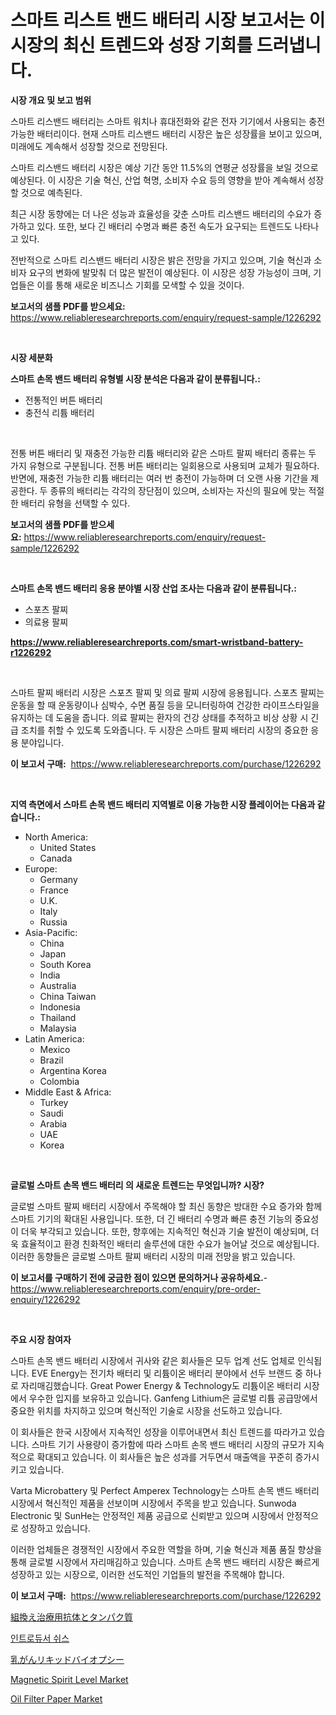 <p><h1>스마트 리스트 밴드 배터리 시장 보고서는 이 시장의 최신 트렌드와 성장 기회를 드러냅니다.</h1></p><p><strong>시장 개요 및 보고 범위</strong></p>
<p><p>스마트 리스밴드 배터리는 스마트 워치나 휴대전화와 같은 전자 기기에서 사용되는 충전 가능한 배터리이다. 현재 스마트 리스밴드 배터리 시장은 높은 성장률을 보이고 있으며, 미래에도 계속해서 성장할 것으로 전망된다. </p><p>스마트 리스밴드 배터리 시장은 예상 기간 동안 11.5%의 연평균 성장률을 보일 것으로 예상된다. 이 시장은 기술 혁신, 산업 혁명, 소비자 수요 등의 영향을 받아 계속해서 성장할 것으로 예측된다. </p><p>최근 시장 동향에는 더 나은 성능과 효율성을 갖춘 스마트 리스밴드 배터리의 수요가 증가하고 있다. 또한, 보다 긴 배터리 수명과 빠른 충전 속도가 요구되는 트렌드도 나타나고 있다.</p><p>전반적으로 스마트 리스밴드 배터리 시장은 밝은 전망을 가지고 있으며, 기술 혁신과 소비자 요구의 변화에 발맞춰 더 많은 발전이 예상된다. 이 시장은 성장 가능성이 크며, 기업들은 이를 통해 새로운 비즈니스 기회를 모색할 수 있을 것이다.</p></p>
<p><strong>보고서의 샘플 PDF를 받으세요:</strong> <a href="https://www.reliableresearchreports.com/enquiry/request-sample/1226292">https://www.reliableresearchreports.com/enquiry/request-sample/1226292</a></p>
<p>&nbsp;</p>
<p><strong>시장 세분화</strong></p>
<p><strong>스마트 손목 밴드 배터리 유형별 시장 분석은 다음과 같이 분류됩니다.:</strong></p>
<p><ul><li>전통적인 버튼 배터리</li><li>충전식 리튬 배터리</li></ul></p>
<p>&nbsp;</p>
<p><p>전통 버튼 배터리 및 재충전 가능한 리튬 배터리와 같은 스마트 팔찌 배터리 종류는 두 가지 유형으로 구분됩니다. 전통 버튼 배터리는 일회용으로 사용되며 교체가 필요하다. 반면에, 재충전 가능한 리튬 배터리는 여러 번 충전이 가능하며 더 오랜 사용 기간을 제공한다. 두 종류의 배터리는 각각의 장단점이 있으며, 소비자는 자신의 필요에 맞는 적절한 배터리 유형을 선택할 수 있다.</p></p>
<p><strong>보고서의 샘플 PDF를 받으세요:</strong>&nbsp;<a href="https://www.reliableresearchreports.com/enquiry/request-sample/1226292">https://www.reliableresearchreports.com/enquiry/request-sample/1226292</a></p>
<p>&nbsp;</p>
<p><strong> 스마트 손목 밴드 배터리 응용 분야별 시장 산업 조사는 다음과 같이 분류됩니다.:</strong></p>
<p><ul><li>스포츠 팔찌</li><li>의료용 팔찌</li></ul></p>
<p><strong><a href="https://www.reliableresearchreports.com/smart-wristband-battery-r1226292">https://www.reliableresearchreports.com/smart-wristband-battery-r1226292</a></strong></p>
<p>&nbsp;</p>
<p><p>스마트 팔찌 배터리 시장은 스포츠 팔찌 및 의료 팔찌 시장에 응용됩니다. 스포츠 팔찌는 운동을 할 때 운동량이나 심박수, 수면 품질 등을 모니터링하여 건강한 라이프스타일을 유지하는 데 도움을 줍니다. 의료 팔찌는 환자의 건강 상태를 추적하고 비상 상황 시 긴급 조치를 취할 수 있도록 도와줍니다. 두 시장은 스마트 팔찌 배터리 시장의 중요한 응용 분야입니다.</p></p>
<p><strong>이 보고서 구매:</strong>&nbsp; <a href="https://www.reliableresearchreports.com/purchase/1226292">https://www.reliableresearchreports.com/purchase/1226292</a></p>
<p>&nbsp;</p>
<p><strong>지역 측면에서 스마트 손목 밴드 배터리 지역별로 이용 가능한 시장 플레이어는 다음과 같습니다.:</strong></p>
<p><ul>
    <li>
        North America:
        <ul>
            <li>United States</li>
            <li>Canada</li>
        </ul>
    </li>
    <li>
        Europe:
        <ul>
            <li>Germany</li>
            <li>France</li>
            <li>U.K.</li>
            <li>Italy</li>
            <li>Russia</li>
        </ul>
    </li>
    <li>
        Asia-Pacific:
        <ul>
            <li>China</li>
            <li>Japan</li>
            <li>South Korea</li>
            <li>India</li>
            <li>Australia</li>
            <li>China Taiwan</li>
            <li>Indonesia</li>
            <li>Thailand</li>
            <li>Malaysia</li>
        </ul>
    </li>
    <li>
        Latin America:
        <ul>
            <li>Mexico</li>
            <li>Brazil</li>
            <li>Argentina Korea</li>
            <li>Colombia</li>
        </ul>
    </li>
    <li>
        Middle East & Africa:
        <ul>
            <li>Turkey</li>
            <li>Saudi</li>
            <li>Arabia</li>
            <li>UAE</li>
            <li>Korea</li>
        </ul>
    </li>
    </ul></p>
<p>&nbsp;</p>
<p><strong>글로벌 스마트 손목 밴드 배터리 의 새로운 트렌드는 무엇입니까? 시장?</strong></p>
<p><p>글로벌 스마트 팔찌 배터리 시장에서 주목해야 할 최신 동향은 방대한 수요 증가와 함께 스마트 기기의 확대된 사용입니다. 또한, 더 긴 배터리 수명과 빠른 충전 기능의 중요성이 더욱 부각되고 있습니다. 또한, 향후에는 지속적인 혁신과 기술 발전이 예상되며, 더욱 효율적이고 환경 친화적인 배터리 솔루션에 대한 수요가 늘어날 것으로 예상됩니다. 이러한 동향들은 글로벌 스마트 팔찌 배터리 시장의 미래 전망을 밝고 있습니다.</p></p>
<p><strong>이 보고서를 구매하기 전에 궁금한 점이 있으면 문의하거나 공유하세요.</strong>- <a href="https://www.reliableresearchreports.com/enquiry/pre-order-enquiry/1226292">https://www.reliableresearchreports.com/enquiry/pre-order-enquiry/1226292</a></p>
<p>&nbsp;</p>
<p><strong>주요 시장 참여자</strong></p>
<p><p>스마트 손목 밴드 배터리 시장에서 귀사와 같은 회사들은 모두 업계 선도 업체로 인식됩니다. EVE Energy는 전기차 배터리 및 리튬이온 배터리 분야에서 선두 브랜드 중 하나로 자리매김했습니다. Great Power Energy & Technology도 리튬이온 배터리 시장에서 우수한 입지를 보유하고 있습니다. Ganfeng Lithium은 글로벌 리튬 공급망에서 중요한 위치를 차지하고 있으며 혁신적인 기술로 시장을 선도하고 있습니다. </p><p>이 회사들은 한국 시장에서 지속적인 성장을 이루어내면서 최신 트렌드를 따라가고 있습니다. 스마트 기기 사용량이 증가함에 따라 스마트 손목 밴드 배터리 시장의 규모가 지속적으로 확대되고 있습니다. 이 회사들은 높은 성과를 거두면서 매출액을 꾸준히 증가시키고 있습니다. </p><p>Varta Microbattery 및 Perfect Amperex Technology는 스마트 손목 밴드 배터리 시장에서 혁신적인 제품을 선보이며 시장에서 주목을 받고 있습니다. Sunwoda Electronic 및 SunHe는 안정적인 제품 공급으로 신뢰받고 있으며 시장에서 안정적으로 성장하고 있습니다. </p><p>이러한 업체들은 경쟁적인 시장에서 주요한 역할을 하며, 기술 혁신과 제품 품질 향상을 통해 글로벌 시장에서 자리매김하고 있습니다. 스마트 손목 밴드 배터리 시장은 빠르게 성장하고 있는 시장으로, 이러한 선도적인 기업들의 발전을 주목해야 합니다.</p></p>
<p><strong>이 보고서 구매:</strong>&nbsp;&nbsp;<a href="https://www.reliableresearchreports.com/purchase/1226292">https://www.reliableresearchreports.com/purchase/1226292</a></p>
<p><p><a href="https://medium.com/@lonnierami89675202/%E5%86%8D%E7%B5%84%E3%81%BF%E5%90%88%E3%82%8F%E3%81%9B%E6%B2%BB%E7%99%82%E6%8A%97%E4%BD%93%E3%81%A8%E3%82%BF%E3%83%B3%E3%83%91%E3%82%AF%E8%B3%AA%E3%81%AE%E5%B8%82%E5%A0%B4%E8%A6%8F%E6%A8%A1%E3%81%AF-%E3%82%B0%E3%83%AD%E3%83%BC%E3%83%90%E3%83%AB%E6%A5%AD%E7%95%8C%E3%81%AB%E3%81%8A%E3%81%91%E3%82%8B%E6%9C%80%E9%81%A9%E3%81%AA%E3%83%9E%E3%83%BC%E3%82%B1%E3%83%86%E3%82%A3%E3%83%B3%E3%82%B0%E3%83%81%E3%83%A3%E3%83%8D%E3%83%AB%E3%82%92%E6%98%8E%E3%82%89%E3%81%8B%E3%81%AB%E3%81%97%E3%81%BE%E3%81%99-9a272287da23">組換え治療用抗体とタンパク質</a></p><p><a href="https://github.com/ZacharyScthmitt4465/Market-Research-Report-List-1/blob/main/818197927238.md">인트로듀서 쉬스</a></p><p><a href="https://medium.com/@luckeycorbin/%E4%B9%B3%E3%81%8C%E3%82%93%E6%B6%B2%E4%BD%93%E7%94%9F%E6%A4%9C%E5%B8%82%E5%A0%B4-%E5%B8%82%E5%A0%B4cagr-%E5%B8%82%E5%A0%B4%E5%8B%95%E5%90%91-%E3%81%8A%E3%82%88%E3%81%B3%E6%88%90%E9%95%B7%E6%88%A6%E7%95%A5%E3%81%AB%E9%96%A2%E3%81%99%E3%82%8B%E6%B4%9E%E5%AF%9F-03ce51b608e5">乳がんリキッドバイオプシー</a></p><p><a href="https://github.com/irfadac/Market-Research-Report-List-2/blob/main/magnetic-spirit-level-market.md">Magnetic Spirit Level Market</a></p><p><a href="https://issuu.com/reportprime-2/docs/oil-filter-paper-market-size-2030.pptx">Oil Filter Paper Market</a></p></p>